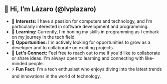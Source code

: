 <h2>👋 Hi, I’m Lázaro (@lvplazaro)</h2>

<ul>
  <li>👀 <strong>Interests:</strong> I have a passion for computers and technology, and I'm particularly interested in software development and programming.</li>
  <li>🌱 <strong>Learning:</strong> Currently, I'm honing my skills in programming as I embark on my journey in the tech field.</li>
  <li>💼 <strong>Opportunities:</strong> I'm actively looking for opportunities to grow as a developer and to collaborate on exciting projects.</li>
  <li>💬 <strong>Let's Connect:</strong> Feel free to reach out to me if you'd like to collaborate or share ideas. I'm always open to learning and connecting with like-minded people.</li>
  <li>⚡ <strong>Fun Fact:</strong> I'm a tech enthusiast who enjoys diving into the latest trends and innovations in the world of technology.</li>
</ul>
